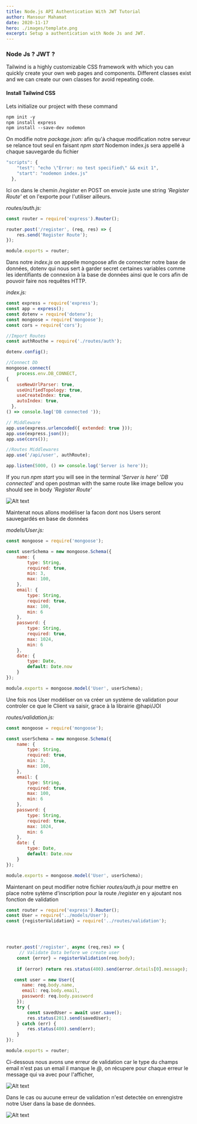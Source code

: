 ```yaml
---
title: Node.js API Authentication With JWT Tutorial
author: Mansour Mahamat
date: 2020-11-17
hero: ./images/template.png
excerpt: Setup a authentication with Node Js and JWT.
---
```


### Node Js ? JWT ?
Tailwind is a highly customizable CSS framework with which you can quickly create your own web pages and components. Different classes exist and we can create our own classes for avoid repeating code.

#### Install Tailwind CSS
Lets initialize our project with these command
```css
npm init -y
npm install express
npm install --save-dev nodemon
```
On modifie notre *package.json:* afin qu'à chaque modification notre serveur se relance tout seul en faisant *npm start* Nodemon index.js sera appellé à chaque sauvegarde du fichier

```js
"scripts": {
    "test": "echo \"Error: no test specified\" && exit 1",
    "start": "nodemon index.js"
  },
```
Ici on dans le chemin */register* en POST on envoie juste une string *'Register Route'* et on l'exporte pour l'utiliser ailleurs.

*routes/auth.js:*
```js
const router = require('express').Router();

router.post('/register', (req, res) => {
    res.send('Register Route');
});

module.exports = router;

```
Dans notre *index.js* on appelle mongoose afin de connecter notre base de données, dotenv qui nous sert à garder secret certaines variables comme les identifiants de connexion à la base de données ainsi que le cors afin de pouvoir faire nos requêtes HTTP.

*index.js:*
```js
const express = require('express');
const app = express();
const dotenv = require('dotenv');
const mongoose = require('mongoose');
const cors = require('cors');

//Import Routes
const authRouthe = require('./routes/auth');

dotenv.config();

//Connect Db
mongoose.connect(
    process.env.DB_CONNECT,
{
    useNewUrlParser: true,
    useUnifiedTopology: true,
    useCreateIndex: true,
    autoIndex: true,
  },
() => console.log('DB connected '));

// Middleware
app.use(express.urlencoded({ extended: true }));
app.use(express.json());
app.use(cors());

//Routes Middlewares
app.use('/api/user', authRoute);

app.listen(5000, () => console.log('Server is here'));

```


If you run *npm start* you will see in the terminal *'Server is here' 'DB connected'* and open postman with the same route like image bellow you should see in body *'Register Route'*

<div className="Image__Small">
  <img
    src="./images/registerRoute.png"
    title="Logo Title Text 1"
    alt="Alt text"
  />
</div>

Maintenat nous allons modéliser la facon dont nos Users seront sauvegardés en base de données 

*models/User.js:*
```js
const mongoose = require('mongoose');

const userSchema = new mongoose.Schema({
    name: {
        type: String,
        required: true,
        min: 3,
        max: 100,
    },
    email: {
        type: String,
        required: true,
        max: 100,
        min: 6
    },
    password: {
        type: String,
        required: true,
        max: 1024,
        min: 6
    },
    date: {
        type: Date,
        default: Date.now
    }
});

module.exports = mongoose.model('User', userSchema);

```

Une fois nos User modéliser on va créer un système de validation pour controler ce que le Client va saisir, grace à la librairie @hapi/JOI

*routes/validation.js:*
```js
const mongoose = require('mongoose');

const userSchema = new mongoose.Schema({
    name: {
        type: String,
        required: true,
        min: 3,
        max: 100,
    },
    email: {
        type: String,
        required: true,
        max: 100,
        min: 6
    },
    password: {
        type: String,
        required: true,
        max: 1024,
        min: 6
    },
    date: {
        type: Date,
        default: Date.now
    }
});

module.exports = mongoose.model('User', userSchema);


```

Maintenant on peut modifier notre fichier *routes/auth.js* pour mettre en place notre sytème d'inscription pour la route */register* en y ajoutant nos fonction de validation

```js
const router = require('express').Router();
const User = require('../models/User');
const {registerValidation} = require('../routes/validation');




router.post('/register', async (req,res) => {
     // Validate Data before we create user
    const {error} = registerValidation(req.body);
   
    if (error) return res.status(400).send(error.details[0].message);

   const user = new User({
      name: req.body.name,
      email: req.body.email,
      password: req.body.password 
    });
    try {
        const savedUser = await user.save();
        res.status(201).send(savedUser);
    } catch (err) {
        res.status(400).send(err);
    } 
});

module.exports = router;

```
Ci-dessous nous avons une erreur de validation car le type du champs email n'est pas un email il manque le *@*, on récupere pour chaque erreur le message qui va avec pour l'afficher,
<div className="Image__Small">
  <img
    src="./images/errorEmail.png"
    title="Logo Title Text 1"
    alt="Alt text"
  />
</div>

Dans le cas ou aucune erreur de validation n'est detectée on enrengistre notre User dans la base de données.

<div className="Image__Small">
  <img
    src="./images/dummyPassword.png"
    title="Logo Title Text 1"
    alt="Alt text"
  />
</div>